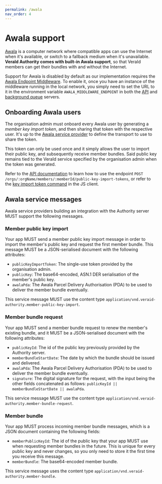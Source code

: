 ```yaml
---
permalink: /awala
nav_order: 4
---
```

# Awala support

[Awala](https://awala.network) is a computer network where compatible apps can use the Internet when it's available, or switch to a fallback medium when it's unavailable. **VeraId Authority comes with built-in Awala support**, so that VeraId members can get their bundles with and without the Internet.

Support for Awala is disabled by default as our implementation requires the [Awala Endpoint Middleware](https://docs.relaycorp.tech/awala-endpoint-internet/). To enable it, once you have an instance of the middleware running in the local network, you simply need to set the URL to it in the environment variable `AWALA_MIDDLEWARE_ENDPOINT` in both the [API](./api-server.md) and [background queue](./queue-server.md) servers.

## Onboarding Awala users

The organisation admin must onboard every Awala user by generating a _member key import token_, and then sharing that token with the respective user. It's up to the [Awala service provider](https://awala.network/service-providers/) to define the transport to use to share the token.

This token can only be used once and it simply allows the user to import their public key, and subsequently receive member bundles. Said public key remains tied to the VeraId service specified by the organisation admin when the token was generated.

Refer to the [API documentation](./api-server.md) to learn how to use the endpoint `POST /orgs/:orgName/members/:memberId/public-key-import-tokens`, or refer to the [key import token command](https://docs.relaycorp.tech/veraid-authority-js/classes/MemberKeyImportTokenCommand.html) in the JS client.

## Awala service messages

Awala service providers building an integration with the Authority server MUST support the following messages.

### Member public key import

Your app MUST send a member public key import message in order to import the member's public key and request the first member bundle. This message MUST be a JSON-serialised document with the following attributes:

- `publicKeyImportToken`: The single-use token provided by the organisation admin.
- `publicKey`: The base64-encoded, ASN.1 DER serialisation of the member's public key.
- `awalaPda`: The Awala Parcel Delivery Authorisation (PDA) to be used to deliver the member bundle eventually.

This service message MUST use the content type `application/vnd.veraid-authority.member-public-key-import`.

### Member bundle request

Your app MUST send a member bundle request to renew the member's existing bundle, and it MUST be a JSON-serialised document with the following attributes:

- `publicKeyId`: The id of the public key previously provided by the Authority server.
- `memberBundleStartDate`: The date by which the bundle should be issued and delivered.
- `awalaPda`: The Awala Parcel Delivery Authorisation (PDA) to be used to deliver the member bundle eventually.
- `signature`: The digital signature for the request, with the input being the other fields concatenated as follows: `publicKeyId || memberBundleStartDate || awalaPda`.

This service message MUST use the content type `application/vnd.veraid-authority.member-bundle-request`.

### Member bundle

Your app MUST process incoming member bundle messages, which is a JSON document containing the following fields:

- `memberPublicKeyId`: The id of the public key that your app MUST use when requesting member bundles in the future. This is unique for every public key and never changes, so you only need to store it the first time you receive this message.
- `memberBundle`: The base64-encoded member bundle.

This service message uses the content type `application/vnd.veraid-authority.member-bundle`.
